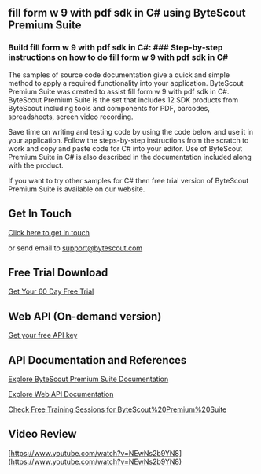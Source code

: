 ## fill form w 9 with pdf sdk in C# using ByteScout Premium Suite

### Build fill form w 9 with pdf sdk in C#: ### Step-by-step instructions on how to do fill form w 9 with pdf sdk in C#

The samples of source code documentation give a quick and simple method to apply a required functionality into your application. ByteScout Premium Suite was created to assist fill form w 9 with pdf sdk in C#. ByteScout Premium Suite is the set that includes 12 SDK products from ByteScout including tools and components for PDF, barcodes, spreadsheets, screen video recording.

Save time on writing and testing code by using the code below and use it in your application. Follow the steps-by-step instructions from the scratch to work and copy and paste code for C# into your editor. Use of ByteScout Premium Suite in C# is also described in the documentation included along with the product.

 If you want to try other samples for C# then free trial version of ByteScout Premium Suite is available on our website.

## Get In Touch

[Click here to get in touch](https://bytescout.zendesk.com/hc/en-us/requests/new?subject=ByteScout%20Premium%20Suite%20Question)

or send email to [support@bytescout.com](mailto:support@bytescout.com?subject=ByteScout%20Premium%20Suite%20Question) 

## Free Trial Download

[Get Your 60 Day Free Trial](https://bytescout.com/download/web-installer?utm_source=github-readme)

## Web API (On-demand version)

[Get your free API key](https://pdf.co/documentation/api?utm_source=github-readme)

## API Documentation and References

[Explore ByteScout Premium Suite Documentation](https://bytescout.com/documentation/index.html?utm_source=github-readme)

[Explore Web API Documentation](https://pdf.co/documentation/api?utm_source=github-readme)

[Check Free Training Sessions for ByteScout%20Premium%20Suite](https://academy.bytescout.com/)

## Video Review

[https://www.youtube.com/watch?v=NEwNs2b9YN8](https://www.youtube.com/watch?v=NEwNs2b9YN8)